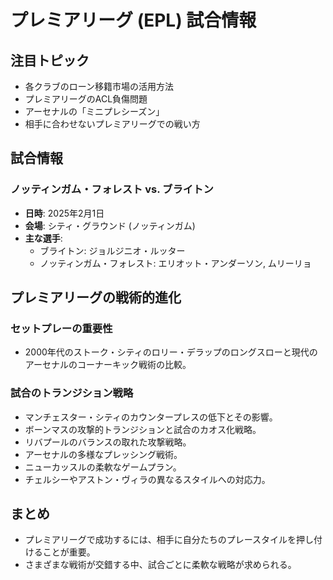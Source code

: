 # プレミアリーグ (EPL) 試合情報

## 注目トピック
- 各クラブのローン移籍市場の活用方法
- プレミアリーグのACL負傷問題
- アーセナルの「ミニプレシーズン」
- 相手に合わせないプレミアリーグでの戦い方

## 試合情報
### **ノッティンガム・フォレスト vs. ブライトン**
- **日時**: 2025年2月1日
- **会場**: シティ・グラウンド (ノッティンガム)
- **主な選手**:
  - ブライトン: ジョルジニオ・ルッター
  - ノッティンガム・フォレスト: エリオット・アンダーソン, ムリーリョ

## プレミアリーグの戦術的進化
### **セットプレーの重要性**
- 2000年代のストーク・シティのロリー・デラップのロングスローと現代のアーセナルのコーナーキック戦術の比較。

### **試合のトランジション戦略**
- マンチェスター・シティのカウンタープレスの低下とその影響。
- ボーンマスの攻撃的トランジションと試合のカオス化戦略。
- リバプールのバランスの取れた攻撃戦略。
- アーセナルの多様なプレッシング戦術。
- ニューカッスルの柔軟なゲームプラン。
- チェルシーやアストン・ヴィラの異なるスタイルへの対応力。

## まとめ
- プレミアリーグで成功するには、相手に自分たちのプレースタイルを押し付けることが重要。
- さまざまな戦術が交錯する中、試合ごとに柔軟な戦略が求められる。
